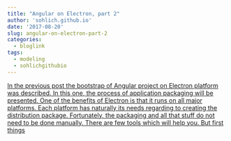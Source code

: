 ```yaml
---
title: "Angular on Electron, part 2"
author: 'sohlich.github.io'
date: '2017-08-20'
slug: angular-on-electron-part-2
categories:
  - bloglink
tags:
  - modeling
  - sohlichgithubio
---
```


[In the previous post the bootstrap of Angular project on Electron platform was described. In this one, the process of application packaging will be presented. One of the benefits of Electron is that it runs on all major platforms. Each platform has naturally its needs regarding to creating the distribution package. Fortunately, the packaging and all that stuff do not need to be done manually. There are few tools which will help you. But first things<i class="fas fa-external-link-alt"></i>](https://sohlich.github.io/post/angular_electron_2/)

